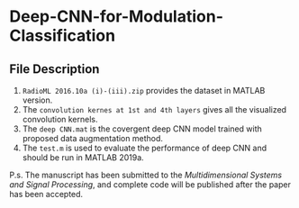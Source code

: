 # Deep-CNN-for-Modulation-Classification

## File Description

1. `RadioML 2016.10a (i)-(iii).zip` provides the dataset in MATLAB version.
2. The `convolution kernes at 1st and 4th layers` gives all the visualized convolution kernels.
3. The `deep CNN.mat` is the covergent deep CNN model trained with proposed data augmentation method.
4. The `test.m` is used to evaluate the performance of deep CNN and should be run in MATLAB 2019a.

P.s. The manuscript has been submitted to the *Multidimensional Systems and Signal Processing*, and complete code will be published after the paper has been accepted.
